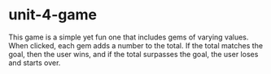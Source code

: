 # unit-4-game

This game is a simple yet fun one that includes gems of varying values.  When clicked, each gem adds a number to the total.  If the total matches the goal, then the user wins, and if the total surpasses the goal, the user loses and starts over.
